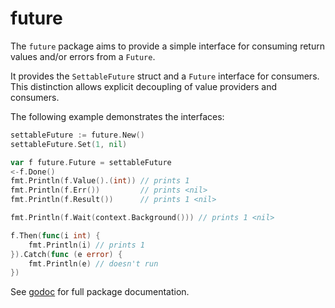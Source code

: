 future
======

The `future` package aims to provide a simple interface for consuming return values and/or errors from a `Future`.

It provides the `SettableFuture` struct and a `Future` interface for consumers.
This distinction allows explicit decoupling of value providers and consumers.

The following example demonstrates the interfaces:

```go
settableFuture := future.New()
settableFuture.Set(1, nil)

var f future.Future = settableFuture
<-f.Done()
fmt.Println(f.Value().(int)) // prints 1
fmt.Println(f.Err())         // prints <nil>
fmt.Println(f.Result())      // prints 1 <nil>

fmt.Println(f.Wait(context.Background())) // prints 1 <nil>

f.Then(func(i int) {
    fmt.Println(i) // prints 1
}).Catch(func (e error) {
    fmt.Println(e) // doesn't run
})

```

See [godoc](https://godoc.org/github.com/neilisaac/future) for full package documentation.
